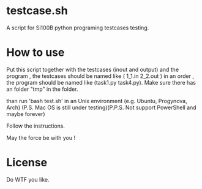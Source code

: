 # testcase.sh
A script for Si100B python programing testcases testing.

# How to use
Put this script together with the testcases (inout and output) and the program , the testcases should be named like ( 1_1.in 2_2.out ) in an order , the program should be named like (task1.py task4.py). Make sure there has an folder "tmp" in the folder.

than run 'bash test.sh' in an Unix environment (e.g. Ubuntu, Progynova, Arch) (P.S. Mac OS is still under testing)(P.P.S. Not support PowerShell and maybe forever) 

Follow the instructions.

May the force be with you !

# License
Do WTF you like.
